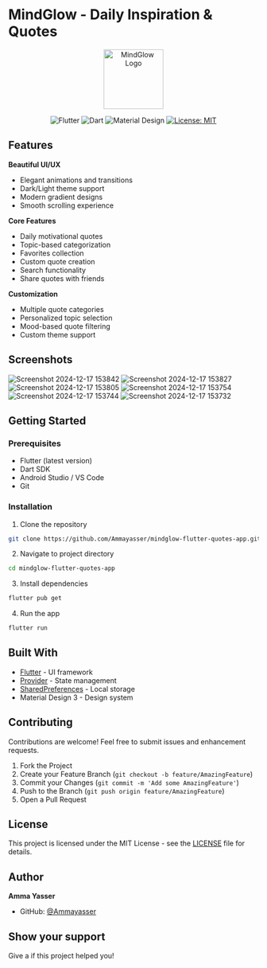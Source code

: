 # MindGlow - Daily Inspiration & Quotes

<div align="center">
  <img src="assets/app_icon.png" alt="MindGlow Logo" width="120"/>
  
  ![Flutter](https://img.shields.io/badge/Flutter-02569B?style=for-the-badge&logo=flutter&logoColor=white)
  ![Dart](https://img.shields.io/badge/Dart-0175C2?style=for-the-badge&logo=dart&logoColor=white)
  ![Material Design](https://img.shields.io/badge/Material%20Design-757575?style=for-the-badge&logo=material-design&logoColor=white)
  [![License: MIT](https://img.shields.io/badge/License-MIT-yellow.svg?style=for-the-badge)](https://opensource.org/licenses/MIT)
</div>

## Features

 **Beautiful UI/UX**
- Elegant animations and transitions
- Dark/Light theme support
- Modern gradient designs
- Smooth scrolling experience

 **Core Features**
- Daily motivational quotes
- Topic-based categorization
- Favorites collection
- Custom quote creation
- Search functionality
- Share quotes with friends

 **Customization**
- Multiple quote categories
- Personalized topic selection
- Mood-based quote filtering
- Custom theme support

## Screenshots
![Screenshot 2024-12-17 153842](https://github.com/user-attachments/assets/40cf1623-39d3-46b2-bca3-465f567dd04f)
![Screenshot 2024-12-17 153827](https://github.com/user-attachments/assets/d6d98c01-ff56-40c7-9ef1-da372e564efa)
![Screenshot 2024-12-17 153805](https://github.com/user-attachments/assets/f68122f8-323f-40b1-899e-5a4fcf13a1da)
![Screenshot 2024-12-17 153754](https://github.com/user-attachments/assets/d91c7b56-56b7-4214-9282-d467006684d4)
![Screenshot 2024-12-17 153744](https://github.com/user-attachments/assets/ef0d30ac-3571-4490-888c-991da2e6f9d4)
![Screenshot 2024-12-17 153732](https://github.com/user-attachments/assets/417d9f1d-05ee-43c8-8396-7acadef863f6)



## Getting Started

### Prerequisites
- Flutter (latest version)
- Dart SDK
- Android Studio / VS Code
- Git

### Installation

1. Clone the repository
```bash
git clone https://github.com/Ammayasser/mindglow-flutter-quotes-app.git
```

2. Navigate to project directory
```bash
cd mindglow-flutter-quotes-app
```

3. Install dependencies
```bash
flutter pub get
```

4. Run the app
```bash
flutter run
```

## Built With

- [Flutter](https://flutter.dev/) - UI framework
- [Provider](https://pub.dev/packages/provider) - State management
- [SharedPreferences](https://pub.dev/packages/shared_preferences) - Local storage
- Material Design 3 - Design system

## Contributing

Contributions are welcome! Feel free to submit issues and enhancement requests.

1. Fork the Project
2. Create your Feature Branch (`git checkout -b feature/AmazingFeature`)
3. Commit your Changes (`git commit -m 'Add some AmazingFeature'`)
4. Push to the Branch (`git push origin feature/AmazingFeature`)
5. Open a Pull Request

## License

This project is licensed under the MIT License - see the [LICENSE](LICENSE) file for details.

## Author

**Amma Yasser**
- GitHub: [@Ammayasser](https://github.com/Ammayasser)

## Show your support

Give a  if this project helped you!
